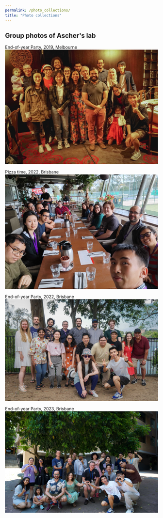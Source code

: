 ```yaml
---
permalink: /photo_collections/
title: "Photo collections"
---
```


Group photos of Ascher's lab 
------

End-of-year Party, 2019, Melbourne
<img src="/images/group_photos/1715756072900.jpg" alt="End-of-year Party, 2019, Melbourne">

Pizza time, 2022, Brisbane
<img src="/images/group_photos/1715756156333.jpg" alt="Pizza time, 2022, Brisbane">

End-of-year Party, 2022, Brisbane
<img src="/images/group_photos/1715756186605.jpg" alt="End-of-year Party, 2022, Brisbane">

End-of-year Party, 2023, Brisbane
<img src="/images/group_photos/1715756215679.jpg" alt="End-of-year Party, 2023, Brisbane">






